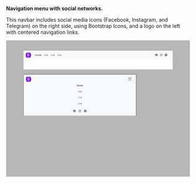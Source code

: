 **Navigation menu with social networks.**

This navbar includes social media icons (Facebook, Instagram, and Telegram) on the right side, using Bootstrap Icons, and a logo on the left with centered navigation links.

<img src="screenshot1.png" alt="webkit-pro" style="width: 800px;">
